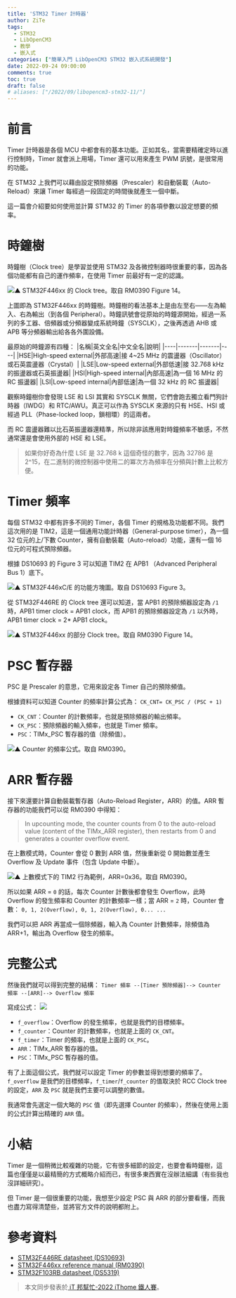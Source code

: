 ```yaml
---
title: 'STM32 Timer 計時器'
author: ZiTe
tags:
  - STM32
  - LibOpenCM3
  - 教學
  - 嵌入式
categories: ["簡單入門 LibOpenCM3 STM32 嵌入式系統開發"]
date: 2022-09-24 09:00:00
comments: true
toc: true
draft: false
# aliases: ["/2022/09/libopencm3-stm32-11/"]
---
```


# 前言
Timer 計時器是各個 MCU 中都會有的基本功能。正如其名，當需要精確定時以進行控制時，Timer 就會派上用場，Timer 還可以用來產生 PWM 訊號，是很常用的功能。

在 STM32 上我們可以藉由設定預除頻器（Prescaler）和自動裝載（Auto-Reload）來讓 Timer 每經過一段固定的時間後就產生一個中斷。

這一篇會介紹要如何使用並計算 STM32 的 Timer 的各項參數以設定想要的頻率。

<!--more-->

# 時鐘樹
時鐘樹（Clock tree）是學習並使用 STM32 及各微控制器時很重要的事，因為各個功能都有自己的運作頻率，在使用 Timer 前最好有一定的認識。

![▲ STM32F446xx 的 Clock tree。取自 RM0390 Figure 14。](https://blogger.googleusercontent.com/img/b/R29vZ2xl/AVvXsEijleZb6WVH51OOoRINJGebKISLgDroPJWmEwctdUpZofGFjJli0o0ZHns7XbxlGgGg3xqbRL3l9MeX9oMCz6b60m0kkgFPCrASFtKo8EAiDCG6ku0kV7LE38vbLNarerzwIxRTwaMqpkIbPm_7nxCL-YWpZSDmjNWXyaiUdRhGntJT5dcOq6G6n1Rq/s16000/ct.jpg)

上圖即為 STM32F446xx 的時鐘樹。時鐘樹的看法基本上是由左至右——左為輸入、右為輸出（到各個 Peripheral）。時鐘訊號會從原始的時鐘源開始，經過一系列的多工器、倍頻器或分頻器變成系統時鐘（SYSCLK），之後再透過 AHB 或 APB 等分頻器輸出給各各外圍設備。

最原始的時鐘源有四種：
|名稱|英文全名|中文全名|說明|
|----|-------|-------|----|
|HSE|High-speed external|外部高速|接 4\~25 MHz 的震盪器（Oscillator）或石英震盪器（Crystal）|
|LSE|Low-speed external|外部低速|接 32.768 kHz 的振盪器或石英振盪器|
|HSI|High-speed internal|內部高速|為一個 16 MHz 的 RC 振盪器|
|LSI|Low-speed internal|內部低速|為一個 32 kHz 的 RC 振盪器|

觀察時鐘樹你會發現 LSE 和 LSI 其實和 SYSCLK 無關，它們會跑去獨立看門狗計時器（IWDG）和 RTC/AWU。真正可以作為 SYSCLK 來源的只有 HSE、HSI 或經過 PLL（Phase-locked loop，鎖相環）的這兩者。

而 RC 震盪器難以比石英振盪器還精準，所以除非該應用對時鐘頻率不敏感，不然通常還是會使用外部的 HSE 和 LSE。

> 如果你好奇為什麼 LSE 是 32.768 k 這個奇怪的數字，因為 32786 是 2^15，在二進制的微控制器中使用二的冪次方為頻率在分頻與計數上比較方便。

# Timer 頻率
每個 STM32 中都有許多不同的 Timer，各個 Timer 的規格及功能都不同。我們這次用的是 TIM2，這是一個通用功能計時器（General-purpose timer），為一個 32 位元的上/下數 Counter，擁有自動裝載（Auto-reload）功能，還有一個 16 位元的可程式預除頻器。

根據 DS10693 的 Figure 3 可以知道 TIM2 在 APB1 （Advanced Peripheral Bus 1）底下。

![▲ STM32F446xC/E 的功能方塊圖。取自 DS10693 Figure 3。](https://blogger.googleusercontent.com/img/b/R29vZ2xl/AVvXsEj8XEh5OYupQ-3-JVsxY4sW1tWx8ZqJUhO1oenC2Yh6RuooigxKdbAmZ7wwniZZgfKVMmSj5dz492cbANOnoml1fUYGek7Qs-9rCtCERqPk3LjtxuzinSoXWc1BbQJoh2yxtVHaaXsM-ZPfhd8V7tL_u_9NIHf_FCRXBXq5JcQywR5Mbc-Sq74RE2Jf/s16000/1.png)


從 STM32F446RE 的 Clock tree 還可以知道，當 APB1 的預除頻器設定為 `/1` 時，APB1 timer  clock = APB1 clock，而 APB1 的預除頻器設定為 `/1` 以外時，APB1 timer clock = 2* APB1 clock。

![▲ STM32F446xx 的部分 Clock tree。取自 RM0390 Figure 14。](https://blogger.googleusercontent.com/img/b/R29vZ2xl/AVvXsEhQMwCBOiY0kUEnYnyx-j6eZy9dEzhdc7Qqpa-cJF_d66O3lFPX7svRDGe7evlGih2Mx5Sv6OQr1r5bN7jRJUhncOvoDwMCHitRsOBhtjhexXiL6d0Ii5jcX5cTBgDMMBbFH3_niSvyIuvx8Vsfh-pkEyvV0BjmqV_thSEfOy0quqwUdvt07K2d5SKi/s16000/2.png)


# PSC 暫存器
PSC 是 Prescaler 的意思，它用來設定各 Timer 自己的預除頻值。

根據資料可以知道 Counter 的頻率計算公式為：
`CK_CNT= CK_PSC / (PSC + 1)`
* `CK_CNT`：Counter 的計數頻率，也就是預除頻器的輸出頻率。
* `CK_PSC`：預除頻器的輸入頻率，也就是 Timer 頻率。
* `PSC`：TIMx_PSC 暫存器的值（除頻值）。

![▲ Counter 的頻率公式。取自 RM0390。](https://blogger.googleusercontent.com/img/b/R29vZ2xl/AVvXsEj749vqCdyvJCuFI3OBUkU2qVAYVTRKhyT2o5MuoM4dSJXNO8TVa_dlfL-VoxQoauY1OE_Xbqz-HThxpHLdr06Okk_wUO5R0gDb0YFtl8xCozfBEOuTajgGGplEB4vZpvBvKDEXo3xKkWTYDmutRsjTFGnop58wv0dehLYdeSFQ8iRGEXwd8K8CDGQ1/s16000/3.png)

# ARR 暫存器
接下來還要計算自動裝載暫存器（Auto-Reload Register，ARR）的值。ARR 暫存器的功能我們可以從 RM0390 中得知：
> In upcounting mode, the counter counts from 0 to the auto-reload value (content of the TIMx_ARR register), then restarts from 0 and generates a counter overflow event.

在上數模式時，Counter 會從 0 數到 ARR 值，然後重新從 0 開始數並產生 Overflow 及 Update 事件（包含 Update 中斷）。

![▲ 上數模式下的 TIM2 行為範例，ARR=0x36。取自 RM0390。](https://blogger.googleusercontent.com/img/b/R29vZ2xl/AVvXsEhF3xphTAy7Ilwm-lYcI-j8WBflXxeNHNIIZ36-O11JIsNGPAfxB0kznVcvEpNicphzRFXKrNrSnUHW9GP6MGojyA_95GMTaM6A84V4SyDcql6m_HtzWcq-KDPVtWCe7xH2ZIu-2BUnV1m7xwiIxejgRbCMc1j0TcepXS0eafuBpf7_OoZdAdL_zz0L/s16000/4.png)


所以如果 ARR = `0` 的話，每次 Counter 計數後都會發生 Overflow，此時 Overflow 的發生頻率和 Counter 的計數頻率一樣；當 ARR = `2` 時，Counter 會數：
`0, 1, 2(Overflow), 0, 1, 2(Overflow), 0... ...`

我們可以把 ARR 再當成一個除頻器，輸入為 Counter 計數頻率，除頻值為 ARR+1，輸出為 Overflow 發生的頻率。

# 完整公式
然後我們就可以得到完整的結構：
`Timer 頻率 --[Timer 預除頻器]--> Counter 頻率 --[ARR]--> Overflow 頻率`

寫成公式：
![](https://blogger.googleusercontent.com/img/b/R29vZ2xl/AVvXsEj6tOm8rGApz9SgH1ruhwO4JK_q2qoWaD1oXlHwpZLz0_sJH309rcAbSVSaHvWWfI_7Sneh-DQ63Yd0-r0OuGYWVzYcxKb6UFbOjN3CoYodhQRV6BeWOvJBjJTB2IW_b1YPcW_HADLoc2g7aDVP-F8WD3K38Gk0yeRV7LBjIXGwADGUmxu28CY83SmW/s16000/5.png)

* `f_overflow`：Overflow 的發生頻率，也就是我們的目標頻率。
* `f_counter`：Counter 的計數頻率，也就是上面的 `CK_CNT`。
* `f_timer`：Timer 的頻率，也就是上面的 `CK_PSC`。
* `ARR`：TIMx_ARR 暫存器的值。
* `PSC`：TIMx_PSC 暫存器的值。

有了上面這個公式，我們就可以設定 Timer 的參數並得到想要的頻率了。`f_overflow` 是我們的目標頻率，`f_timer`/`f_counter` 的值取決於 RCC Clock tree 的設定，`ARR` 及 `PSC` 就是我們主要可以調整的數值。

我通常會先選定一個大略的 `PSC` 值（即先選擇 Counter 的頻率），然後在使用上面的公式計算出精確的 `ARR` 值。

# 小結
Timer 是一個稍微比較複雜的功能，它有很多細節的設定，也要會看時鐘樹，這篇也僅僅是以最精簡的方式概略介紹而已，有很多東西實在沒辦法細講（有些我也沒詳細研究）。

但 Timer 是一個很重要的功能，我想至少設定 PSC 與 ARR 的部分要看懂，而我也盡力寫得清楚些，並將官方文件的說明都附上。

# 參考資料
* [STM32F446RE datasheet (DS10693)](https://www.st.com/resource/en/datasheet/stm32f446re.pdf)
* [STM32F446xx reference manual (RM0390)](https://www.st.com/resource/en/reference_manual/rm0390-stm32f446xx-advanced-armbased-32bit-mcus-stmicroelectronics.pdf)
* [STM32F103RB datasheet (DS5319)](https://www.st.com/resource/en/datasheet/stm32f103rb.pdf)

> 本文同步發表於[ iT 邦幫忙-2022 iThome 鐵人賽](https://ithelp.ithome.com.tw/articles/10296369)。
